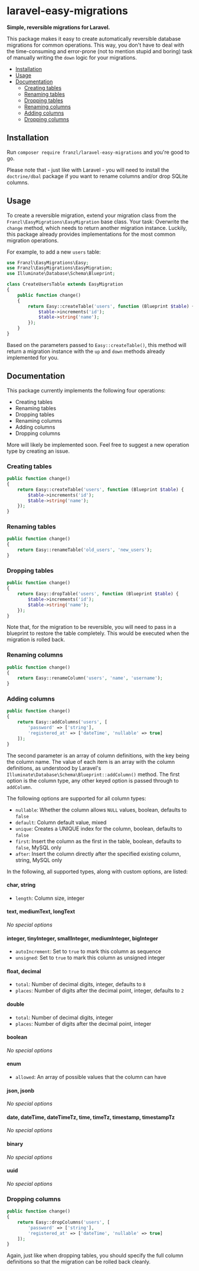# laravel-easy-migrations

**Simple, reversible migrations for Laravel.**

This package makes it easy to create automatically reversible database migrations for common operations.
This way, you don't have to deal with the time-consuming and error-prone (not to mention stupid and boring) task of manually writing the `down` logic for your migrations.

- [Installation](#installation)
- [Usage](#usage)
- [Documentation](#documentation)
  - [Creating tables](#creating-tables)
  - [Renaming tables](#renaming-tables)
  - [Dropping tables](#dropping-tables)
  - [Renaming columns](#renaming-columns)
  - [Adding columns](#adding-columns)
  - [Dropping columns](#dropping-columns)

## Installation

Run `composer require franzl/laravel-easy-migrations` and you're good to go.

Please note that - just like with Laravel - you will need to install the `doctrine/dbal` package if you want to rename columns and/or drop SQLite columns.

## Usage

To create a reversible migration, extend your migration class from the `Franzl\EasyMigrations\EasyMigration` base class.
Your task: Overwrite the `change` method, which needs to return another migration instance.
Luckily, this package already provides implementations for the most common migration operations.

For example, to add a new `users` table:

~~~php
use Franzl\EasyMigrations\Easy;
use Franzl\EasyMigrations\EasyMigration;
use Illuminate\Database\Schema\Blueprint;

class CreateUsersTable extends EasyMigration
{
    public function change()
    {
        return Easy::createTable('users', function (Blueprint $table) {
            $table->increments('id');
            $table->string('name');
        });
    }
}
~~~

Based on the parameters passed to `Easy::createTable()`, this method will return a migration instance with the `up` and `down` methods already implemented for you.

## Documentation

This package currently implements the following four operations:

- Creating tables
- Renaming tables
- Dropping tables
- Renaming columns
- Adding columns
- Dropping columns

More will likely be implemented soon.
Feel free to suggest a new operation type by creating an issue.

### Creating tables

~~~php
public function change()
{
    return Easy::createTable('users', function (Blueprint $table) {
        $table->increments('id');
        $table->string('name');
    });
}
~~~

### Renaming tables

~~~php
public function change()
{
    return Easy::renameTable('old_users', 'new_users');
}
~~~

### Dropping tables

~~~php
public function change()
{
    return Easy::dropTable('users', function (Blueprint $table) {
        $table->increments('id');
        $table->string('name');
    });
}
~~~

Note that, for the migration to be reversible, you will need to pass in a blueprint to restore the table completely.
This would be executed when the migration is rolled back.

### Renaming columns

~~~php
public function change()
{
    return Easy::renameColumn('users', 'name', 'username');
}
~~~

### Adding columns

~~~php
public function change()
{
    return Easy::addColumns('users', [
        'password' => ['string'],
        'registered_at' => ['dateTime', 'nullable' => true]
    ]);
}
~~~

The second parameter is an array of column definitions, with the key being the column name.
The value of each item is an array with the column definitions, as understood by Laravel's `Illuminate\Database\Schema\Blueprint::addColumn()` method.
The first option is the column type, any other keyed option is passed through to `addColumn`.

The following options are supported for all column types:

- `nullable`: Whether the column allows `NULL` values, boolean, defaults to `false`
- `default`: Column default value, mixed
- `unique`: Creates a UNIQUE index for the column, boolean, defaults to `false`
- `first`: Insert the column as the first in the table, boolean, defaults to `false`, MySQL only
- `after`: Insert the column directly after the specified existing column, string, MySQL only

In the following, all supported types, along with custom options, are listed:

#### char, string

- `length`: Column size, integer

#### text, mediumText, longText

*No special options*

#### integer, tinyInteger, smallInteger, mediumInteger, bigInteger

- `autoIncrement`: Set to `true` to mark this column as sequence
- `unsigned`: Set to `true` to mark this column as unsigned integer

#### float, decimal

- `total`: Number of decimal digits, integer, defaults to `8`
- `places`: Number of digits after the decimal point, integer, defaults to `2`

#### double

- `total`: Number of decimal digits, integer
- `places`: Number of digits after the decimal point, integer

#### boolean

*No special options*

#### enum

- `allowed`: An array of possible values that the column can have

#### json, jsonb

*No special options*

#### date, dateTime, dateTimeTz, time, timeTz, timestamp, timestampTz

*No special options*

#### binary

*No special options*

#### uuid

*No special options*

### Dropping columns

~~~php
public function change()
{
    return Easy::dropColumns('users', [
        'password' => ['string'],
        'registered_at' => ['dateTime', 'nullable' => true]
    ]);
}
~~~

Again, just like when dropping tables, you should specify the full column definitions so that the migration can be rolled back cleanly.
